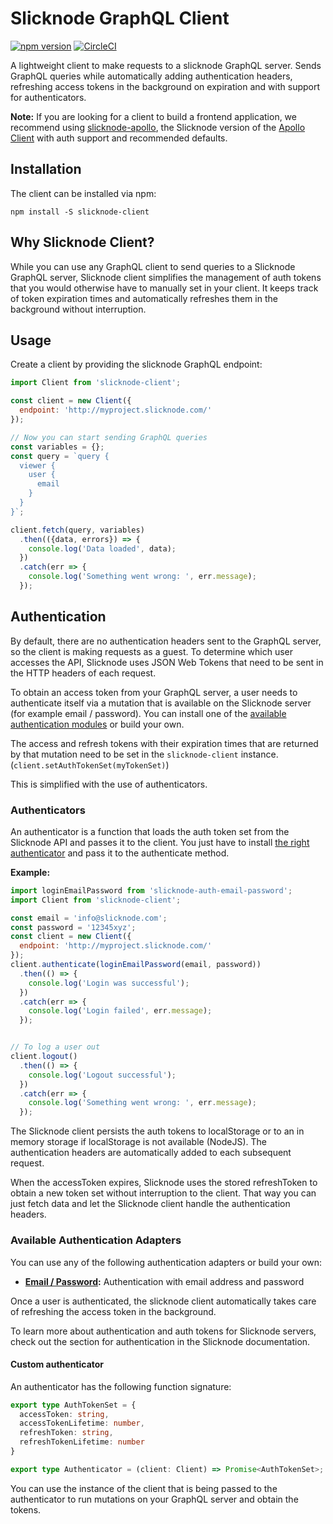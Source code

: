 # Slicknode GraphQL Client

[![npm version](https://badge.fury.io/js/slicknode-client.svg)](https://badge.fury.io/js/slicknode-client) 
[![CircleCI](https://circleci.com/gh/slicknode/slicknode-client.svg?style=shield)](https://circleci.com/gh/slicknode/slicknode-client)

A lightweight client to make requests to a slicknode GraphQL server. Sends GraphQL queries while automatically
adding authentication headers, refreshing access tokens in the background on expiration and with support
for authenticators. 

**Note:** If you are looking for a client to build a frontend application, we recommend using [slicknode-apollo](https://github.com/slicknode/slicknode-apollo),
the Slicknode version of the [Apollo Client](https://www.apollographql.com/client) with auth support and recommended 
defaults. 


## Installation

The client can be installed via npm: 

    npm install -S slicknode-client


## Why Slicknode Client?

While you can use any GraphQL client to send queries to a Slicknode GraphQL server, Slicknode client simplifies the management
of auth tokens that you would otherwise have to manually set in your client. It keeps track of token expiration times
and automatically refreshes them in the background without interruption. 


## Usage

Create a client by providing the slicknode GraphQL endpoint:

```javascript
import Client from 'slicknode-client';

const client = new Client({
  endpoint: 'http://myproject.slicknode.com/'
});

// Now you can start sending GraphQL queries
const variables = {};
const query = `query {
  viewer {
    user {
      email
    }
  }
}`;

client.fetch(query, variables)
  .then(({data, errors}) => {
    console.log('Data loaded', data);
  })
  .catch(err => {
    console.log('Something went wrong: ', err.message);
  });
```

## Authentication

By default, there are no authentication headers sent to the GraphQL server, so the
client is making requests as a guest. To determine which user accesses the API, Slicknode uses JSON Web Tokens 
that need to be sent in the HTTP headers of each request. 

To obtain an access token from your GraphQL server, a user needs to authenticate itself via a mutation that is 
available on the Slicknode server (for example email / password). You can install one of the [available authentication
modules](#available-authentication-adapters) or build your own. 

The access and refresh tokens with their expiration times that are returned by that mutation need to be 
set in the `slicknode-client` instance. (`client.setAuthTokenSet(myTokenSet)`)

This is simplified with the use of authenticators.


### Authenticators

An authenticator is a function that loads the auth token set from the Slicknode API and passes it to the client. 
You just have to install [the right authenticator](#available-authentication-adapters) and pass it to the authenticate method. 

**Example:**

```javascript
import loginEmailPassword from 'slicknode-auth-email-password';
import Client from 'slicknode-client';

const email = 'info@slicknode.com';
const password = '12345xyz';
const client = new Client({
  endpoint: 'http://myproject.slicknode.com/'
});
client.authenticate(loginEmailPassword(email, password))
  .then(() => {
    console.log('Login was successful');
  })
  .catch(err => {
    console.log('Login failed', err.message);
  });


// To log a user out
client.logout()
  .then(() => {
    console.log('Logout successful');
  })
  .catch(err => {
    console.log('Something went wrong: ', err.message);
  });
```

The Slicknode client persists the auth tokens to localStorage or to an in memory storage if localStorage is
not available (NodeJS). The authentication headers are automatically added to each subsequent request. 

When the accessToken expires, Slicknode uses the stored refreshToken to obtain a new token set without interruption 
to the client. That way you can just fetch data and let the Slicknode client handle the authentication headers. 


### Available Authentication Adapters

You can use any of the following authentication adapters or build your own: 

- **[Email / Password](https://github.com/slicknode/slicknode-auth-email-password):** Authentication with
email address and password

Once a user is authenticated, the slicknode client automatically takes care of
refreshing the access token in the background.

To learn more about authentication and auth tokens for Slicknode servers, check out the section for authentication in
the Slicknode documentation. 


#### Custom authenticator

An authenticator has the following function signature: 

```typescript
export type AuthTokenSet = {
  accessToken: string,
  accessTokenLifetime: number,
  refreshToken: string,
  refreshTokenLifetime: number
}

export type Authenticator = (client: Client) => Promise<AuthTokenSet>;
```

You can use the instance of the client that is being passed to the authenticator to run mutations
on your GraphQL server and obtain the tokens. 


